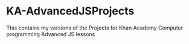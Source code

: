 # KA-AdvancedJSProjects
This contains my versions of the Projects for Khan Academy Computer programming Advanced JS lessons
